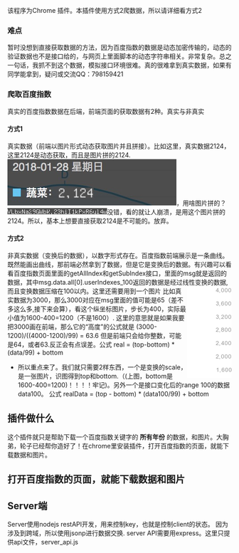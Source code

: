 该程序为Chrome 插件。本插件使用方式2爬数据，所以请详细看方式2
### 难点
暂时没想到直接获取数据的方法，因为百度指数的数据是动态加密传输的，动态的验证数据也不是接口给的，与网页上里面脚本的动态字符串相关。非常复杂。总之一句话，我抓不到这个数据，模拟接口环境很难。真的很难拿到真实数据，如果有同学能拿到，疑问或交流QQ：798159421
### 爬取百度指数
真实的百度指数数据在后端，前端页面的获取数据有2种。真实与非真实
#### 方式1
真实数据（前端以图片形式动态获取图片并且拼接）。比如这里，真实数据2124，这里2124是动态获取，而且是图片拼的2124.<img src="./img/example2.jpg">，用啥图片拼的？<img src="./img/example1.jpg">没错，看的就让人崩溃，是用这个图片拼的2124。所以，基本上想要直接获取2124是不可能的。放弃。
#### 方式2
非真实数据（变换后的数据），以数字形式存在。百度指数前端展示是一条曲线。既然能画出曲线，那前端必然拿到了数据，但是它是变换后的数据。有兴趣可以看看百度指数页面里面的getAllIndex和getSubIndex接口，里面的msg就是返回的数据，其中msg.data.all[0].userIndexes_100返回的数据是经过线性变换的数据,而且变换数据压缩在100以内。这里还需要用到一个图片<img src="./img/vegetable.png" style="float:right">
比如真实数据为3000，那么3000对应在msg里面的值可能是65（差不多这么多,接下来会算），看这个纵坐标图片，步长为400，实际最小值为1600-400=1200（不是1600）. 这里的意思就是如果我要把3000画在前端，那么它的“高度”的公式就是  (3000-1200)/((4000-1200)/99) = 63.6 但是前端只会给你整数，可能是64，或者63.反正会有点误差。公式 real = (top-bottom) * (data/99) + bottom
* 所以重点来了。我们就只需要2样东西，一个是变换的scale，是一张图片，识图得到top和bottom.（(上图，bottom是1600-400=1200)！！！！牢记)。另外一个是接口变化后的range 100的数据 data100。 公式 realData = (top - bottom) * (data100/99) + bottom

## 插件做什么
这个插件就只是帮助下载一个百度指数关键字的 __所有年份__ 的数据，和图片。大胸弟，轮子已经帮你造好了！在chrome里安装插件，打开百度指数的页面，就能下载数据和图片。

## 打开百度指数的页面，就能下载数据和图片

## Server端
Server使用nodejs restAPI开发，用来控制key，也就是控制client的状态。
因为涉及到跨域，所以使用jsonp进行数据交换.
server API需要用express。这里只提供api文件，server_api.js